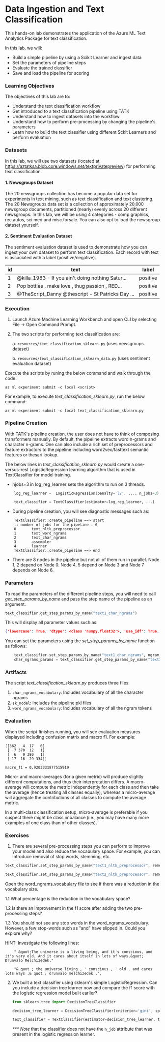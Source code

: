 # Data Ingestion and Text Classification

This hands-on lab demonstrates the application of the Azure ML Text Analytics Package for text classification. 

In this lab, we will:
- Build a simple pipeline by using a Scikit Learner and ingest data
- Set the parameters of pipeline steps
- Evaluate the trained classifier
- Save and load the pipeline for scoring

### Learning Objectives ###

The objectives of this lab are to:

- Understand the text classification workflow
- Get introduced to a text classification pipeline using TATK
- Understand how to ingest datasets into the workflow
- Understand how to perform pre-processing by changing the pipeline's parameters
- Learn how to build the text classifier using different Sckit Learners and perform evaluation

### Datasets

In this lab, we will use two datasets (located at https://aztatksa.blob.core.windows.net/textprivatepreview) for performing text classification.

#### 1. Newsgroups Dataset

The 20 newsgroups collection has become a popular data set for experiments in text mining, such as text classification and text clustering. The 20 Newsgroups data set is a collection of approximately 20,000 newsgroup documents, partitioned (nearly) evenly across 20 different newsgroups. In this lab, we will be using 4 categories - comp.graphics, rec.autos, sci.med and misc.forsale. You can also opt to load the newsgroup dataset yourself.

#### 2. Sentiment Evaluation Dataset

The sentiment evaluation dataset is used to demonstrate how you can ingest your own dataset to perform text classification. Each record with text is associated with a label (positive/negative).

| id | text | label |
| ----- | ----- | ----- |
| 1 | @killa_1983 - If you ain't doing nothing Satur... | positive |
| 2 | Pop bottles , make love , thug passion , RED... | positive |
| 3 | @TheScript_Danny @thescript - St Patricks Day ... | positive |

### Execution

1. Launch Azure Machine Learning Workbench and open CLI by selecting File -> Open Command Prompt.

2. The two scripts for performing text classification are:
    
    a. ```resources/text_classification_sklearn.py``` (uses newsgroups dataset)
    
    b. ```resources/text_classification_sklearn_data.py``` (uses sentiment evaluation dataset)

Execute the scripts by runing the below command and walk through the code:

```az ml experiment submit -c local <script>```

For example, to execute _text_classification_sklearn.py_, run the below command:

```az ml experiment submit -c local text_classification_sklearn.py```

### Pipeline Creation

With TATK's pipeline creation, the user does not have to think of composing transformers manually. By default, the pipeline extracts word n-grams and character n-grams. One can also include a rich set of preprocessors and feature extractors to the pipeline including word2vec/fasttext semantic features or thesari lookup.

The below lines in _text_classification_sklearn.py_ would create a one-versus-rest LogisticRegression learning algorithm that is used in TextClassifier for model training. 

-  njobs=3 in log_reg_learner sets the algorithm to run on 3 threads.

```python
    log_reg_learner =  LogisticRegression(penalty='l2', ..., n_jobs=3)

    text_classifier = TextClassifier(estimator=log_reg_learner, ...)
```

- During pipeline creation, you will see diagnostic messages such as:
````
    TextClassifier::create_pipeline ==> start
    :: number of jobs for the pipeline : 6
    0       text_nltk_preprocessor
    1       text_word_ngrams
    2       text_char_ngrams
    3       assembler
    4       learner
    TextClassifier::create_pipeline ==> end
````
- There are 8 nodes in the pipeline but not all of them run in parallel. Node 1, 2 depend on Node 0. Node 4, 5 depend on Node 3 and Node 7 depends on Node 6.

### Parameters

To read the parameters of the different pipeline steps, you will need to call _get_step_params_by_name_ and pass the step name of the pipeline as an argument.

```python
text_classifier.get_step_params_by_name("text1_char_ngrams")
```
This will display all parameter values such as:

```json
{'lowercase': True, 'dtype': <class 'numpy.float32'>, 'use_idf': True, 'binary': False, 'input': 'content', 'max_df': 1.0, 'smooth_idf': True, 'input_col': 'NltkPreprocessorfb41531f4098427781f12c99309f6a61', 'tokenizer': None, 'n_hashing_features': None, 'save_overwrite': True, 'vocabulary': None, 'stop_words': None, 'strip_accents': None, 'sublinear_tf': False, 'token_pattern': '(?u)\\b\\w\\w+\\b', 'min_df': 3, 'encoding': 'utf-8', 'norm': None, 'decode_error': 'strict', 'max_features': None, 'ngram_range': (4, 4), 'analyzer': 'char_wb', 'output_col': 'NGramsVectorizer618dec7ba4e14b5099d23132ac2db2e4', 'preprocessor': None, 'hashing': False}
```

You can set the parameters using the _set_step_params_by_name_ function as follows:

```python
    text_classifier.set_step_params_by_name("text1_char_ngrams", ngram_range = (3,4), use_idf = False) 
    char_ngrams_params = text_classifier.get_step_params_by_name("text1_char_ngrams")
```

### Artifacts

The script _text_classification_sklearn.py_ produces three files:

1. ````char_ngrams_vocabulary````: Includes vocabulary of all the character ngrams
2. ````sk_model````: Includes the pipeline pkl files
3. ````word_ngrams_vocabulary````: Includes vocabulary of all the ngram tokens

### Evaluation

When the script finishes running, you will see evaluation measures displayed including confusion matrix and macro f1. For example:

````
[[362   4  17   6]
 [  7 370  12   1]
 [  6   9 380   1]
 [ 17  16  29 334]]

macro_f1 = 0.9203331877515919
````

Micro- and macro-averages (for a given metric) will produce slightly different computations, and thus their interpretation differs. A macro-average will compute the metric independently for each class and then take the average (hence treating all classes equally), whereas a micro-average will aggregate the contributions of all classes to compute the average metric. 

In a multi-class classification setup, micro-average is preferable if you suspect there might be class imbalance (i.e., you may have many more examples of one class than of other classes).

### Exercises

1. There are several pre-processing steps you can perform to improve your model and also reduce the vocabulary space. For example, you can introduce removal of stop words, stemming, etc.

```python
text_classifier.set_step_params_by_name("text1_nltk_preprocessor", remove_stopwords=True)

text_classifier.set_step_params_by_name("text2_nltk_preprocessor", remove_stopwords=True)
```

Open the word_ngrams_vocabulary file to see if there was a reduction in the vocabulary size. 

1.1   What percentage is the reduction in the vocabulary space?

1.2   Is there an improvement in the f1 score after adding the two pre-processing steps?

1.3   You should not see any stop words in the word_ngrams_vocabulary. However, a few stop-words such as "and" have slipped in. Could you explore why?

HINT: Investigate the following lines:

````
    " &quot;The universe is a living being, and it's conscious, and it's very old. And it cares about itself in lots of ways.&quot; Drunvalo Melchizedek."
    
    "& quot ; the universe living , ' conscious , ' old . and cares lots ways .& quot ; drunvalo melchizedek .",
````
2. We built a text classifier using sklearn's simple LogisticRegression. Can you include a decision tree learner now and compare the f1 score with the logistic regression model built earlier?

    ```python
    from sklearn.tree import DecisionTreeClassifier
    
    decision_tree_learner = DecisionTreeClassifier(criterion='gini', splitter='best', max_depth=None, min_samples_split=2, min_samples_leaf=1, min_weight_fraction_leaf=0.0, max_features=None, random_state=None, max_leaf_nodes=None, min_impurity_decrease=0.0, min_impurity_split=None, class_weight=None, presort=False)

    text_classifier = TextClassifier(estimator=decision_tree_learner, text_cols = ["text1", "text2"], label_cols = ["label"], numeric_cols = ["random_col"], cat_cols = ["bool_col"], extract_word_ngrams=True, extract_char_ngrams=True)
    ```
    
    _*** Note_ that the classifier does not have the ```n_job``` attribute that was present in the logistic regression learner.